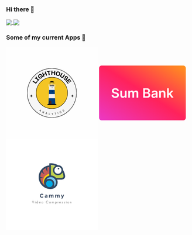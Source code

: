 ### Hi there 👋

<a href="https://github.com/anuraghazra/github-readme-stats">
  <img height=150 align="center" src="https://github-readme-stats.vercel.app/api/top-langs/?username=HTLuff&hide_progress=true" />
</a>
<a href="https://git.io/streak-stats">
  <img height=150 align="center" src="http://github-readme-streak-stats.herokuapp.com?user=HTLuff" />
</a>

### Some of my current Apps 🚀

<a href="https://github.com/HTLuff/lighthouse/" style="text-decoration:none">
  <img height=250 align="center" src="https://github.com/HTLuff/lighthouse/blob/main/logo.png" />
</a>
<a href="https://github.com/HTLuff/sumbank/" style="text-decoration:none">
  <img height=150 align="center" src="https://github.com/HTLuff/sumbank/blob/main/logo.png" />
</a>
<a href="https://github.com/HTLuff/cammy/" style="text-decoration:none">
  <img height=250 align="center" src="https://github.com/HTLuff/cammy/blob/main/logo.png" />
</a>
  
